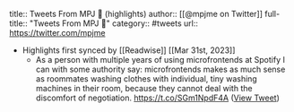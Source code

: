 title:: Tweets From MPJ 💛 (highlights)
author:: [[@mpjme on Twitter]]
full-title:: "Tweets From MPJ 💛"
category:: #tweets
url:: https://twitter.com/mpjme

- Highlights first synced by [[Readwise]] [[Mar 31st, 2023]]
	- As a person with multiple years of using microfrontends at Spotify I can with some authority say: microfrontends makes as much sense as roommates washing clothes with individual, tiny washing machines in their room, because they cannot deal with the discomfort of negotiation. https://t.co/SGm1NpdF4A ([View Tweet](https://twitter.com/mpjme/status/1603870693635997697))